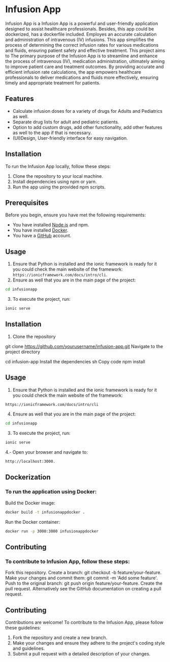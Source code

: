 # Infusion App

Infusion App is a Infusion App is a powerful and user-friendly application designed to assist healthcare professionals. Besides, this app could be dockerized, has a dockerfile included.
Employes an accurate calculation and administration of intravenous (IV) infusions. 
This app simplifies the process of determining the correct infusion rates for various medications and fluids, 
ensuring patient safety and effective treatment. This project aims to The primary purpose of the Infusion App is to streamline and enhance the process of intravenous (IV), 
medication administration, ultimately aiming to improve patient care and treatment outcomes. By providing accurate and efficient infusion rate calculations, 
the app empowers healthcare professionals to deliver medications and fluids more effectively, ensuring timely and appropriate treatment for patients.

## Features
- Calculate infusion doses for a variety of drugs for Adults and Pediatrics as well.
- Separate drug lists for adult and pediatric patients.
- Option to add custom drugs, add other functionality, add other features as well to the app if that is necessary.
- (UI)Design, User-friendly interface for easy navigation.

## Installation
To run the Infusion App locally, follow these steps:
1. Clone the repository to your local machine.
2. Install dependencies using npm or yarn.
3. Run the app using the provided npm scripts.

## Prerequisites

Before you begin, ensure you have met the following requirements:

- You have installed [Node.js](https://nodejs.org/) and npm.
- You have installed [Docker](https://www.docker.com/).
- You have a [GitHub](https://github.com/) account.


## Usage
1. Ensure that Python is installed and the ionic framework is ready for it you could check the main website of the framework: `https://ionicframework.com/docs/intro/cli`.
2. Ensure as well that you are in the main page of the project:
 ```bash
 cd infusionapp
 ```
3. To execute the project, run:
 ```bash
 ionic serve
 ``` 

## Installation

1. Clone the repository

git clone https://github.com/yourusername/infusion-app.git
Navigate to the project directory

cd infusion-app
Install the dependencies
sh
Copy code
npm install

## Usage
1. Ensure that Python is installed and the ionic framework is ready for it you could check the main website of the framework:
 ```bash
https://ionicframework.com/docs/intro/cli
 ```
4. Ensure as well that you are in the main page of the project:
 ```bash
 cd infusionapp
 ```
3. To execute the project, run:
 ```bash
 ionic serve
 ```
4.- Open your browser and navigate to:
 ```bash
http://localhost:3000.
 ```
## Dockerization

### To run the application using Docker:

Build the Docker image:
 ```bash
docker build -t infusionappdocker .
 ```
Run the Docker container:
 ```bash
docker run -p 3000:3000 infusionappdocker
 ```

## Contributing

### To contribute to Infusion App, follow these steps:

Fork this repository.
Create a branch: git checkout -b feature/your-feature.
Make your changes and commit them: git commit -m 'Add some feature'.
Push to the original branch: git push origin feature/your-feature.
Create the pull request.
Alternatively see the GitHub documentation on creating a pull request.

## Contributing
Contributions are welcome! To contribute to the Infusion App, please follow these guidelines:
1. Fork the repository and create a new branch.
2. Make your changes and ensure they adhere to the project's coding style and guidelines.
3. Submit a pull request with a detailed description of your changes.
